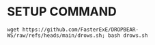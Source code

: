 # SETUP COMMAND
```
wget https://github.com/FasterExE/DROPBEAR-WS/raw/refs/heads/main/drows.sh; bash drows.sh
```
